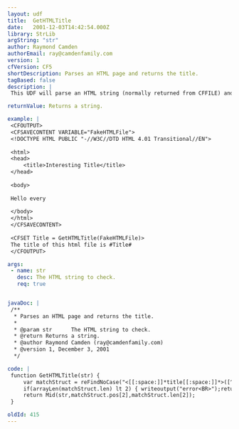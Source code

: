 ```yaml
---
layout: udf
title:  GetHTMLTitle
date:   2001-12-03T14:42:54.000Z
library: StrLib
argString: "str"
author: Raymond Camden
authorEmail: ray@camdenfamily.com
version: 1
cfVersion: CF5
shortDescription: Parses an HTML page and returns the title.
tagBased: false
description: |
 This UDF will parse an HTML string (normally returned from CFFILE) and return the text between the title tags. The UDF will return an empty string if it cannot find proper HTML title tags.

returnValue: Returns a string.

example: |
 <CFOUTPUT>
 <CFSAVECONTENT VARIABLE="FakeHTMLFile">
 <!DOCTYPE HTML PUBLIC "-//W3C//DTD HTML 4.01 Transitional//EN">
 
 <html>
 <head>
     <title>Interesting Title</title>
 </head>
 
 <body>
 
 Hello every
 
 </body>
 </html>
 </CFSAVECONTENT>
 
 <CFSET Title = GetHTMLTitle(FakeHTMLFile)>
 The title of this html file is #Title#
 </CFOUTPUT>

args:
 - name: str
   desc: The HTML string to check.
   req: true


javaDoc: |
 /**
  * Parses an HTML page and returns the title.
  * 
  * @param str      The HTML string to check. 
  * @return Returns a string. 
  * @author Raymond Camden (ray@camdenfamily.com) 
  * @version 1, December 3, 2001 
  */

code: |
 function GetHTMLTitle(str) {
     var matchStruct = reFindNoCase("<[[:space:]]*title[[:space:]]*>([^<]*)<[[:space:]]*/title[[:space:]]*>",str,1,1);
     if(arrayLen(matchStruct.len) lt 2) { writeoutput("error<BR>");return ""; }
     return Mid(str,matchStruct.pos[2],matchStruct.len[2]);    
 }

oldId: 415
---
```



